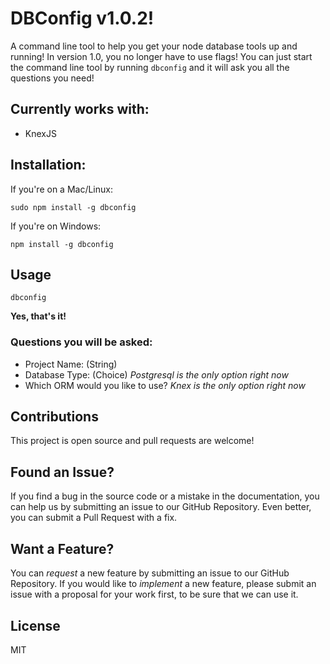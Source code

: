 # DBConfig v1.0.2!
A command line tool to help you get your node database tools up and running! In version 1.0, you no longer have to use flags! You can just start the command line tool by running `dbconfig` and it will ask you all the questions you need!

## Currently works with:

 - KnexJS

## Installation:

If you're on a Mac/Linux:
```
sudo npm install -g dbconfig
```
If you're on Windows:
```
npm install -g dbconfig
```

## Usage

```
dbconfig
```
 **Yes, that's it!**

### Questions you will be asked:
- Project Name: (String)
- Database Type: (Choice) *Postgresql is the only option right now*
- Which ORM would you like to use? *Knex is the only option right now*

## Contributions
This project is open source and pull requests are welcome!

## Found an Issue?
If you find a bug in the source code or a mistake in the documentation, you can help us by submitting an issue to our GitHub Repository. Even better, you can submit a Pull Request with a fix.

## Want a Feature?
You can *request* a new feature by submitting an issue to our GitHub
Repository. If you would like to *implement* a new feature, please submit an issue with a proposal for your work first, to be sure that we can use it.

## License
MIT
